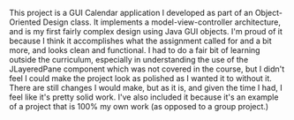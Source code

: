 This project is a GUI Calendar application I developed as part of an Object-Oriented Design class. It implements a model-view-controller architecture, and is my first fairly complex design using Java GUI objects. I'm proud of it because I think it accomplishes what the assignment called for and a bit more, and looks clean and functional. I had to do a fair bit of learning outside the curriculum, especially in understanding the use of the JLayeredPane component which was not covered in the course, but I didn't feel I could make the project look as polished as I wanted it to without it. There are still changes I would make, but as it is, and given the time I had, I feel like it's pretty solid work. I've also included it because it's an example of a project that is 100% my own work (as opposed to a group project.)
